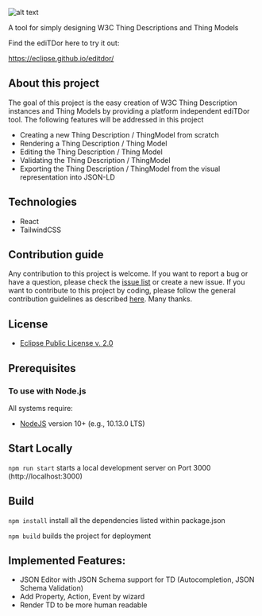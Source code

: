 ![alt text](https://github.com/eclipse/editdor/blob/master/logo/1585_ediTDor_logo.png "ediTDor logo")

A tool for simply designing W3C Thing Descriptions and Thing Models

Find the ediTDor here to try it out: 

https://eclipse.github.io/editdor/


## About this project

The goal of this project is the easy creation of W3C Thing Description instances and Thing Models by providing a platform independent ediTDor tool. The following features will be addressed in this project

- Creating a new Thing Description / ThingModel from scratch
- Rendering a Thing Description / Thing Model
- Editing the Thing Description / Thing Model
- Validating the Thing Description / ThingModel
- Exporting the Thing Description / ThingModel from the visual representation into JSON-LD

## Technologies
- React
- TailwindCSS

## Contribution guide
Any contribution to this project is welcome. If you want to report a bug or have a question, please check the [issue list](https://github.com/Web-of-Things/ediTDor/issues) or create a new issue. If you want to contribute to this project by coding, please follow the general contribution guidelines as described [here](https://github.com/firstcontributions/first-contributions/blob/master/README.md). Many thanks. 

## License
* [Eclipse Public License v. 2.0](http://www.eclipse.org/legal/epl-2.0)
  
## Prerequisites
### To use with Node.js
All systems require:
* [NodeJS](https://nodejs.org/) version 10+ (e.g., 10.13.0 LTS)

## Start Locally
`npm run start` starts a local development server on Port 3000 (http://localhost:3000)

## Build
`npm install` install all the dependencies listed within package.json

`npm build` builds the project for deployment

## Implemented Features: 
* JSON Editor with JSON Schema support for TD (Autocompletion, JSON Schema Validation)
* Add Property, Action, Event by wizard
* Render TD to be more human readable
